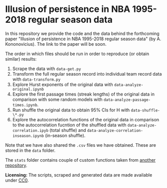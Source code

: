 # Illusion of persistence in NBA 1995-2018 regular season data

In this repository we provide the code and the data behind the forthcoming paper
"Illusion of persistence in NBA 1995-2018 regular season data" (by A. Kononovicius).
The link to the paper will be soon.

The order in which files should be run in order to reproduce (or obtain similar)
results:
1. Scrape the data with `data-get.py`
1. Transform the full regular season record into individual team record data
with `data-transform.py`
1. Explore Hurst exponents of the original data with `data-analyze-original.ipynb`
1. Explore the first passage times (streak lengths) of the original data in
comparison with some random models with `data-analyze-passage-times.ipynb`.
1. Run shuffle the original data to obtain 95% CIs for H with `data-shuffle-\*.py`
1. Explore the autocorrelation functions of the original data in comparison to the
autocorrelation fucntion of the shuffled data with `data-analyze-correlation.ipyb`
(total shuffle) and `data-analyze-correlation-inseason.ipynb` (in-season shuffle).

Note that we have also shared the `.csv` files we have obtained. These are stored
in the `data` folder.

The `stats` folder contains couple of custom functions taken from
[another repository](https://github.com/akononovicius/python-stats).

**Licensing:** The scripts, scraped and generated data are made available under
[CC0](https://creativecommons.org/publicdomain/zero/1.0/).
